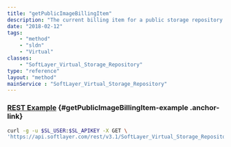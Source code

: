 ```yaml
---
title: "getPublicImageBillingItem"
description: "The current billing item for a public storage repository."
date: "2018-02-12"
tags:
    - "method"
    - "sldn"
    - "Virtual"
classes:
    - "SoftLayer_Virtual_Storage_Repository"
type: "reference"
layout: "method"
mainService : "SoftLayer_Virtual_Storage_Repository"
---
```


### [REST Example](#getPublicImageBillingItem-example) <a href="/article/rest/"><i class="fas fa-question"></i></a> {#getPublicImageBillingItem-example .anchor-link} 
```bash
curl -g -u $SL_USER:$SL_APIKEY -X GET \
'https://api.softlayer.com/rest/v3.1/SoftLayer_Virtual_Storage_Repository/{SoftLayer_Virtual_Storage_RepositoryID}/getPublicImageBillingItem'
```
